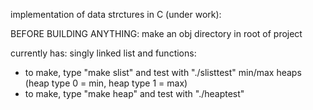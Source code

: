 implementation of data strctures in C (under work):

BEFORE BUILDING ANYTHING: make an obj directory in root of project

currently has:
singly linked list and functions: 
 - to make, type "make slist" and test with "./slisttest"
min/max heaps (heap type 0 = min, heap type 1 = max)
 - to make, type "make heap" and test with "./heaptest"
